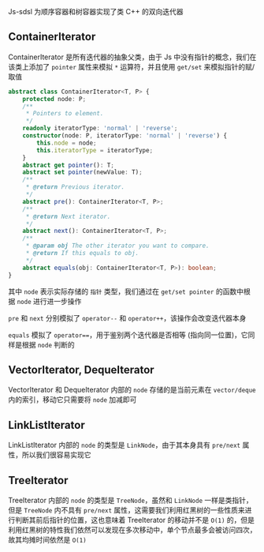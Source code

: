 Js-sdsl 为顺序容器和树容器实现了类 C++ 的双向迭代器

## ContainerIterator

ContainerIterator 是所有迭代器的抽象父类，由于 Js 中没有指针的概念，我们在该类上添加了 `pointer` 属性来模拟 `*` 运算符，并且使用 `get/set` 来模拟指针的赋/取值

```typescript
abstract class ContainerIterator<T, P> {
    protected node: P;
    /**
     * Pointers to element.
     */
    readonly iteratorType: 'normal' | 'reverse';
    constructor(node: P, iteratorType: 'normal' | 'reverse') {
        this.node = node;
        this.iteratorType = iteratorType;
    }
    abstract get pointer(): T;
    abstract set pointer(newValue: T);
    /**
     * @return Previous iterator.
     */
    abstract pre(): ContainerIterator<T, P>;
    /**
     * @return Next iterator.
     */
    abstract next(): ContainerIterator<T, P>;
    /**
     * @param obj The other iterator you want to compare.
     * @return If this equals to obj.
     */
    abstract equals(obj: ContainerIterator<T, P>): boolean;
}
```

其中 `node` 表示实际存储的 `指针` 类型，我们通过在 `get/set pointer` 的函数中根据 `node` 进行进一步操作

`pre` 和 `next` 分别模拟了 `operator--` 和 `operator++`，该操作会改变迭代器本身

`equals` 模拟了 `operator==`，用于鉴别两个迭代器是否相等 (指向同一位置)，它同样是根据 `node` 判断的

## VectorIterator, DequeIterator

VectorIterator 和 DequeIterator 内部的 `node` 存储的是当前元素在 `vector/deque` 内的索引，移动它只需要将 `node` 加减即可

## LinkListIterator

LinkListIterator 内部的 `node` 的类型是 `LinkNode`，由于其本身具有 `pre/next` 属性，所以我们很容易实现它

## TreeIterator

TreeIterator 内部的 `node` 的类型是 `TreeNode`，虽然和 `LinkNode` 一样是类指针，但是 `TreeNode` 内不具有 `pre/next` 属性，这需要我们利用红黑树的一些性质来进行判断其前后指针的位置，这也意味着 TreeIterator 的移动并不是 `O(1)` 的，但是利用红黑树的特性我们依然可以发现在多次移动中，单个节点最多会被访问四次，故其均摊时间依然是 `O(1)`
